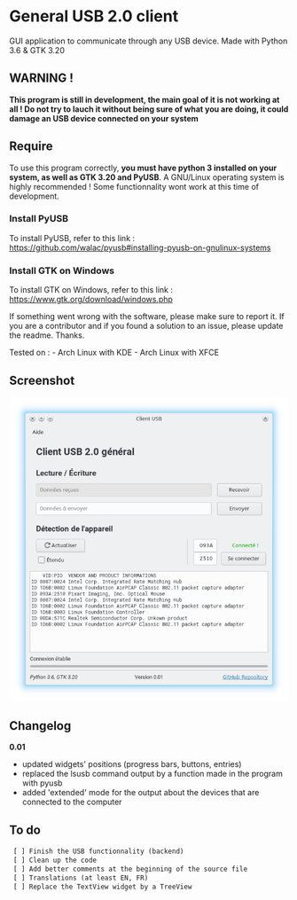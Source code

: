 # General USB 2.0 client
GUI application to communicate through any USB device. Made with Python 3.6 &amp; GTK 3.20

## WARNING !
**This program is still in development, the main goal of it is not working at all ! Do not try to lauch it without being sure of what you are doing, it could damage an USB device connected on your system**

## Require
To use this program correctly, **you must have python 3 installed on your system, as well as GTK 3.20 and PyUSB**. A GNU/Linux operating system is highly recommended ! Some functionnality wont work at this time of development. 

### Install PyUSB
To install PyUSB, refer to this link : 
https://github.com/walac/pyusb#installing-pyusb-on-gnulinux-systems

### Install GTK on Windows
To install GTK on Windows, refer to this link : 
https://www.gtk.org/download/windows.php

If something went wrong with the software, please make sure to report it. If you are a contributor and if you found a solution to an issue, please update the readme. Thanks.

Tested on :
	- Arch Linux with KDE
	- Arch Linux with XFCE

## Screenshot
![alt text](https://github.com/Lalks/General-USB-Client/blob/master/SCREENSHOTS/screenshot-01.png)

## Changelog
**0.01**
- updated widgets' positions (progress bars, buttons, entries)
- replaced the lsusb command output by a function made in the program with pyusb
- added 'extended' mode for the output about the devices that are connected to the computer

## To do
	 [ ] Finish the USB functionnality (backend)
	 [ ] Clean up the code
	 [ ] Add better comments at the beginning of the source file
	 [ ] Translations (at least EN, FR)
	 [ ] Replace the TextView widget by a TreeView
